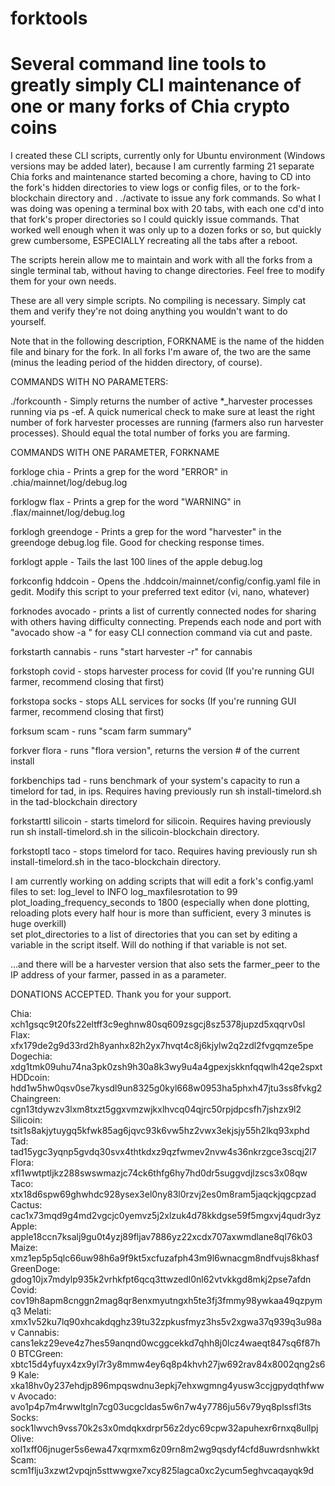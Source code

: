 # forktools
# Several command line tools to greatly simply CLI maintenance of one or many forks of Chia crypto coins

I created these CLI scripts, currently only for Ubuntu environment (Windows versions may be added later), because I am currently farming 21 separate Chia forks and maintenance
started becoming a chore, having to CD into the fork's hidden directories to view logs or config files, or to the fork-blockchain directory and . ./activate to issue any
fork commands.  So what I was doing was opening a terminal box with 20 tabs, with each one cd'd into that fork's proper directories so I could quickly issue commands.  That
worked well enough when it was only up to a dozen forks or so, but quickly grew cumbersome, ESPECIALLY recreating all the tabs after a reboot.

The scripts herein allow me to maintain and work with all the forks from a single terminal tab, without having to change directories.  Feel free to modify them for your 
own needs.

These are all very simple scripts.  No compiling is necessary.  Simply cat them and verify they're not doing anything you wouldn't want to do yourself.

Note that in the following description, FORKNAME is the name of the hidden file and binary for the fork.  In all forks I'm aware of, the two are the same (minus the leading
period of the hidden directory, of course).

COMMANDS WITH NO PARAMETERS:

./forkcounth        - Simply returns the number of active *_harvester processes running via ps -ef.  A quick numerical check to make sure at least the right number of 
                      fork harvester processes are running (farmers also run harvester processes).  Should equal the total number of forks you are farming.

COMMANDS WITH ONE PARAMETER, FORKNAME

forkloge chia         - Prints a grep for the word "ERROR" in .chia/mainnet/log/debug.log

forklogw flax         - Prints a grep for the word "WARNING" in .flax/mainnet/log/debug.log

forklogh greendoge    - Prints a grep for the word "harvester" in the greendoge debug.log file.  Good for checking response times.

forklogt apple        - Tails the last 100 lines of the apple debug.log

forkconfig hddcoin    - Opens the .hddcoin/mainnet/config/config.yaml file in gedit.  Modify this script to your preferred text editor (vi, nano, whatever)

forknodes avocado     - prints a list of currently connected nodes for sharing with others having difficulty connecting. 
                        Prepends each node and port with "avocado show -a " for easy CLI connection command via cut and paste.
                        
forkstarth cannabis   - runs "start harvester -r" for cannabis

forkstoph covid       - stops harvester process for covid (If you're running GUI farmer, recommend closing that first)

forkstopa socks       - stops ALL services for socks (If you're running GUI farmer, recommend closing that first)

forksum scam          - runs "scam farm summary"

forkver flora         - runs "flora version", returns the version # of the current install

forkbenchips tad      - runs benchmark of your system's capacity to run a timelord for tad, in ips.  Requires having previously run sh install-timelord.sh in the 
                        tad-blockchain directory
                        
forkstarttl silicoin  - starts timelord for silicoin.  Requires having previously run sh install-timelord.sh in the silicoin-blockchain directory.

forkstoptl taco       - stops timelord for taco.  Requires having previously run sh install-timelord.sh in the taco-blockchain directory.


I am currently working on adding scripts that will edit a fork's config.yaml files to set:
   log_level to INFO
   log_maxfilesrotation to 99   
   plot_loading_frequency_seconds to 1800 (especially when done plotting, reloading plots every half hour is more than sufficient, every 3 minutes is huge overkill)   
   set plot_directories to a list of directories that you can set by editing a variable in the script itself.  Will do nothing if that variable is not set.

...and there will be a harvester version that also sets the farmer_peer to the IP address of your farmer, passed in as a parameter.


DONATIONS ACCEPTED.  Thank you for your support.

Chia:        xch1gsqc9t20fs22eltff3c9eghnw80sq609zsgcj8sz5378jupzd5xqqrv0sl
Flax:        xfx179de2g9d33rd2h8yanhx82h2yx7hvqt4c8j6kjylw2q2zdl2fvgqmze5pe
Dogechia:    xdg1tmk09uhu74na3pk0zsh9h30a8k3wy9u4a4gpexjskknfqqwlh42qe2spxt
HDDcoin:     hdd1w5hw0qsv0se7kysdl9un8325g0kyl668w0953ha5phxh47jtu3ss8fvkg2
Chaingreen:  cgn13tdywzv3lxm8txzt5ggxvmzwjkxlhvcq04qjrc50rpjdpcsfh7jshzx9l2
Silicoin:    tsit1s8akjytuygq5kfwk85ag6jqvc93k6vw5hz2vwx3ekjsjy55h2lkq93xphd
Tad:         tad15ygc3yqnp5gvdq30svx4thtkdxz9qzfwmev2nvw4s36nkrzgce3scqj2l7             
Flora:       xfl1wwtptljkz288swswmazjc74ck6thfg6hy7hd0dr5suggvdjlzscs3x08qw
Taco:        xtx18d6spw69ghwhdc928ysex3el0ny83l0rzvj2es0m8ram5jaqckjqgcpzad
Cactus:      cac1x73mqd9g4md2vgcjc0yemvz5j2xlzuk4d78kkdgse59f5mgxvj4qudr3yz
Apple:       apple18ccn7ksalj9gu0t4yzj89fljav7886yz22xcdx707axwmdlane8ql76k03
Maize:       xmz1ep5p5qlc66uw98h6a9f9kt5xcfuzafph43m9l6wnacgm8ndfvujs8khasf
GreenDoge:   gdog10jx7mdylp935k2vrhkfpt6qcq3ttwzedl0nl62vtvkkgd8mkj2pse7afdn
Covid:       cov19h8apm8cnggn2mag8qr8enxmyutngxh5te3fj3fmmy98ywkaa49qzpymq3
Melati:      xmx1v52ku7lq90xhcakdqghz39tu32zpkusfmyz3hs5v2xgwa37q939q3u98av
Cannabis:    cans1ekz29eve4z7hes59anqnd0wcggcekkd7qhh8j0lcz4waeqt847sq6f87h0
BTCGreen:    xbtc15d4yfuyx4zx9yl7r3y8mmw4ey6q8p4khvh27jw692rav84x8002qng2s69
Kale:        xka18hv0y237ehdjp896mpqswdnu3epkj7ehxwgmng4yusw3ccjgpydqthfwwv
Avocado:     avo1p4p7m4rwwltgln7cg03ucgcldas5w6n7w4y7786ju56v79yq8plssfl3ts
Socks:       sock1lwvch9vss70k2s3x0mdqkxdrpr56z2dyc69cpw32apuhexr6rnxq8ullpj
Olive:       xol1xff06jnuger5s6ewa47xqrmxm6z09rn8m2wg9qsdyf4cfd8uwrdsnhwkkt
Scam:        scm1flju3xzwt2vpqjn5sttwwgxe7xcy825lagca0xc2ycum5eghvcaqayqk9d 

